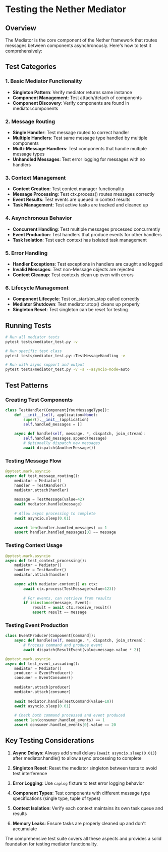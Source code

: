 # Testing the Nether Mediator

## Overview

The Mediator is the core component of the Nether framework that routes messages between components asynchronously. Here's how to test it comprehensively:

## Test Categories

### 1. Basic Mediator Functionality

- **Singleton Pattern**: Verify mediator returns same instance
- **Component Management**: Test attach/detach of components
- **Component Discovery**: Verify components are found in mediator.components

### 2. Message Routing

- **Single Handler**: Test message routed to correct handler
- **Multiple Handlers**: Test same message type handled by multiple components
- **Multi-Message Handlers**: Test components that handle multiple message types
- **Unhandled Messages**: Test error logging for messages with no handlers

### 3. Context Management

- **Context Creation**: Test context manager functionality
- **Message Processing**: Test ctx.process() routes messages correctly
- **Event Results**: Test events are queued in context results
- **Task Management**: Test active tasks are tracked and cleaned up

### 4. Asynchronous Behavior

- **Concurrent Handling**: Test multiple messages processed concurrently
- **Event Production**: Test handlers that produce events for other handlers
- **Task Isolation**: Test each context has isolated task management

### 5. Error Handling

- **Handler Exceptions**: Test exceptions in handlers are caught and logged
- **Invalid Messages**: Test non-Message objects are rejected
- **Context Cleanup**: Test contexts clean up even with errors

### 6. Lifecycle Management

- **Component Lifecycle**: Test on_start/on_stop called correctly
- **Mediator Shutdown**: Test mediator.stop() cleans up properly
- **Singleton Reset**: Test singleton can be reset for testing

## Running Tests

```bash
# Run all mediator tests
pytest tests/mediator_test.py -v

# Run specific test class
pytest tests/mediator_test.py::TestMessageHandling -v

# Run with async support and output
pytest tests/mediator_test.py -v -s --asyncio-mode=auto
```

## Test Patterns

### Creating Test Components

```python
class TestHandler(Component[YourMessageType]):
    def __init__(self, application=None):
        super().__init__(application)
        self.handled_messages = []
        
    async def handle(self, message, *, dispatch, join_stream):
        self.handled_messages.append(message)
        # Optionally dispatch new messages
        await dispatch(AnotherMessage())
```

### Testing Message Flow

```python
@pytest.mark.asyncio
async def test_message_routing():
    mediator = Mediator()
    handler = TestHandler()
    mediator.attach(handler)
    
    message = TestMessage(value=42)
    await mediator.handle(message)
    
    # Allow async processing to complete
    await asyncio.sleep(0.01)
    
    assert len(handler.handled_messages) == 1
    assert handler.handled_messages[0] == message
```

### Testing Context Usage

```python
@pytest.mark.asyncio
async def test_context_processing():
    mediator = Mediator()
    handler = TestHandler()
    mediator.attach(handler)
    
    async with mediator.context() as ctx:
        await ctx.process(TestMessage(value=123))
        
        # For events, can retrieve from results
        if isinstance(message, Event):
            result = await ctx.receive_result()
            assert result == message
```

### Testing Event Production

```python
class EventProducer(Component[Command]):
    async def handle(self, message, *, dispatch, join_stream):
        # Process command and produce event
        await dispatch(ResultEvent(value=message.value * 2))

@pytest.mark.asyncio        
async def test_event_cascading():
    mediator = Mediator()
    producer = EventProducer()
    consumer = EventConsumer()
    
    mediator.attach(producer)
    mediator.attach(consumer)
    
    await mediator.handle(TestCommand(value=10))
    await asyncio.sleep(0.01)
    
    # Check both command processed and event produced
    assert len(consumer.handled_events) == 1
    assert consumer.handled_events[0].value == 20
```

## Key Testing Considerations

1. **Async Delays**: Always add small delays (`await asyncio.sleep(0.01)`) after mediator.handle() to allow async processing to complete

2. **Singleton Reset**: Reset the mediator singleton between tests to avoid test interference

3. **Error Logging**: Use `caplog` fixture to test error logging behavior

4. **Component Types**: Test components with different message type specifications (single type, tuple of types)

5. **Context Isolation**: Verify each context maintains its own task queue and results

6. **Memory Leaks**: Ensure tasks are properly cleaned up and don't accumulate

The comprehensive test suite covers all these aspects and provides a solid foundation for testing mediator functionality.
